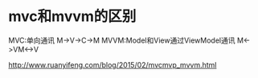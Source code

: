 # mvc和mvvm的区别

MVC:单向通讯 M->V->C->M
MVVM:Model和View通过ViewModel通讯 M<->VM<->V

http://www.ruanyifeng.com/blog/2015/02/mvcmvp_mvvm.html
